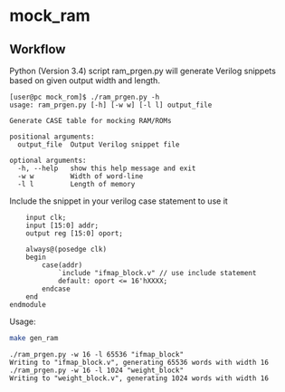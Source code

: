 # mock_ram

## Workflow
Python (Version 3.4) script ram_prgen.py will generate Verilog snippets based on given output width and length. 

```
[user@pc mock_rom]$ ./ram_prgen.py -h
usage: ram_prgen.py [-h] [-w w] [-l l] output_file

Generate CASE table for mocking RAM/ROMs

positional arguments:
  output_file  Output Verilog snippet file

optional arguments:
  -h, --help   show this help message and exit
  -w w         Width of word-line
  -l l         Length of memory
```
Include the snippet in your verilog case statement to use it
```Verilogmodule ifmap_rom(clk, addr, oport);
	input clk;
	input [15:0] addr;
	output reg [15:0] oport;
	
	always@(posedge clk)
	begin
		case(addr)
			`include "ifmap_block.v" // use include statement
			default: oport <= 16'hXXXX;
		endcase
	end
endmodule

```
Usage:

```bash
make gen_ram
```

```
./ram_prgen.py -w 16 -l 65536 "ifmap_block"
Writing to "ifmap_block.v", generating 65536 words with width 16
./ram_prgen.py -w 16 -l 1024 "weight_block"
Writing to "weight_block.v", generating 1024 words with width 16
```
